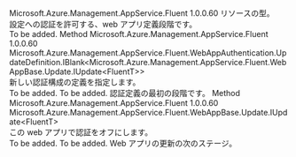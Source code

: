 <Type Name="IWithAuthentication&lt;FluentT&gt;" FullName="Microsoft.Azure.Management.AppService.Fluent.WebAppBase.Update.IWithAuthentication&lt;FluentT&gt;">
  <TypeSignature Language="C#" Value="public interface IWithAuthentication&lt;FluentT&gt;" />
  <TypeSignature Language="ILAsm" Value=".class public interface auto ansi abstract IWithAuthentication`1&lt;FluentT&gt;" />
  <TypeSignature Language="DocId" Value="T:Microsoft.Azure.Management.AppService.Fluent.WebAppBase.Update.IWithAuthentication`1" />
  <TypeSignature Language="VB.NET" Value="Public Interface IWithAuthentication(Of FluentT)" />
  <TypeSignature Language="F#" Value="type IWithAuthentication&lt;'FluentT&gt; = interface" />
  <AssemblyInfo>
    <AssemblyName>Microsoft.Azure.Management.AppService.Fluent</AssemblyName>
    <AssemblyVersion>1.0.0.60</AssemblyVersion>
  </AssemblyInfo>
  <TypeParameters>
    <TypeParameter Name="FluentT" />
  </TypeParameters>
  <Interfaces />
  <Docs>
    <typeparam name="FluentT">リソースの型。</typeparam>
    <summary>
            設定への認証を許可する、web アプリ定義段階です。
            </summary>
    <remarks>To be added.</remarks>
  </Docs>
  <Members>
    <Member MemberName="DefineAuthentication">
      <MemberSignature Language="C#" Value="public Microsoft.Azure.Management.AppService.Fluent.WebAppAuthentication.UpdateDefinition.IBlank&lt;Microsoft.Azure.Management.AppService.Fluent.WebAppBase.Update.IUpdate&lt;FluentT&gt;&gt; DefineAuthentication ();" />
      <MemberSignature Language="ILAsm" Value=".method public hidebysig newslot virtual instance class Microsoft.Azure.Management.AppService.Fluent.WebAppAuthentication.UpdateDefinition.IBlank`1&lt;class Microsoft.Azure.Management.AppService.Fluent.WebAppBase.Update.IUpdate`1&lt;!FluentT&gt;&gt; DefineAuthentication() cil managed" />
      <MemberSignature Language="DocId" Value="M:Microsoft.Azure.Management.AppService.Fluent.WebAppBase.Update.IWithAuthentication`1.DefineAuthentication" />
      <MemberSignature Language="VB.NET" Value="Public Function DefineAuthentication () As IBlank(Of IUpdate(Of FluentT))" />
      <MemberSignature Language="F#" Value="abstract member DefineAuthentication : unit -&gt; Microsoft.Azure.Management.AppService.Fluent.WebAppAuthentication.UpdateDefinition.IBlank&lt;Microsoft.Azure.Management.AppService.Fluent.WebAppBase.Update.IUpdate&lt;'FluentT&gt;&gt;" Usage="iWithAuthentication.DefineAuthentication " />
      <MemberType>Method</MemberType>
      <AssemblyInfo>
        <AssemblyName>Microsoft.Azure.Management.AppService.Fluent</AssemblyName>
        <AssemblyVersion>1.0.0.60</AssemblyVersion>
      </AssemblyInfo>
      <ReturnValue>
        <ReturnType>Microsoft.Azure.Management.AppService.Fluent.WebAppAuthentication.UpdateDefinition.IBlank&lt;Microsoft.Azure.Management.AppService.Fluent.WebAppBase.Update.IUpdate&lt;FluentT&gt;&gt;</ReturnType>
      </ReturnValue>
      <Parameters />
      <Docs>
        <summary>
            新しい認証構成の定義を指定します。
            </summary>
        <returns>To be added.</returns>
        <remarks>To be added.</remarks>
        <return>認証定義の最初の段階です。</return>
      </Docs>
    </Member>
    <Member MemberName="WithoutAuthentication">
      <MemberSignature Language="C#" Value="public Microsoft.Azure.Management.AppService.Fluent.WebAppBase.Update.IUpdate&lt;FluentT&gt; WithoutAuthentication ();" />
      <MemberSignature Language="ILAsm" Value=".method public hidebysig newslot virtual instance class Microsoft.Azure.Management.AppService.Fluent.WebAppBase.Update.IUpdate`1&lt;!FluentT&gt; WithoutAuthentication() cil managed" />
      <MemberSignature Language="DocId" Value="M:Microsoft.Azure.Management.AppService.Fluent.WebAppBase.Update.IWithAuthentication`1.WithoutAuthentication" />
      <MemberSignature Language="VB.NET" Value="Public Function WithoutAuthentication () As IUpdate(Of FluentT)" />
      <MemberSignature Language="F#" Value="abstract member WithoutAuthentication : unit -&gt; Microsoft.Azure.Management.AppService.Fluent.WebAppBase.Update.IUpdate&lt;'FluentT&gt;" Usage="iWithAuthentication.WithoutAuthentication " />
      <MemberType>Method</MemberType>
      <AssemblyInfo>
        <AssemblyName>Microsoft.Azure.Management.AppService.Fluent</AssemblyName>
        <AssemblyVersion>1.0.0.60</AssemblyVersion>
      </AssemblyInfo>
      <ReturnValue>
        <ReturnType>Microsoft.Azure.Management.AppService.Fluent.WebAppBase.Update.IUpdate&lt;FluentT&gt;</ReturnType>
      </ReturnValue>
      <Parameters />
      <Docs>
        <summary>
            この web アプリで認証をオフにします。
            </summary>
        <returns>To be added.</returns>
        <remarks>To be added.</remarks>
        <return>Web アプリの更新の次のステージ。</return>
      </Docs>
    </Member>
  </Members>
</Type>